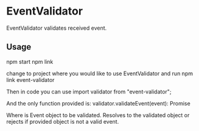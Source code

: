EventValidator
==============

EventValidator validates received event.

Usage
-----

npm start
npm link

change to project where you would like to use EventValidator and run
npm link event-validator

Then in code you can use 
import validator from "event-validator";

And the only function provided is:
validator.validateEvent<T>(event<T>): Promise<T>

Where <T> is Event object to be validated. Resolves to the validated object or rejects if provided object is not a valid
 event.
